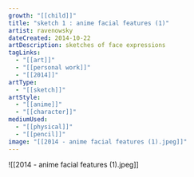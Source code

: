 ```yaml
---
growth: "[[child]]"
title: "sketch 1 : anime facial features (1)"
artist: ravenowsky
dateCreated: 2014-10-22
artDescription: sketches of face expressions
tagLinks:
  - "[[art]]"
  - "[[personal work]]"
  - "[[2014]]"
artType:
  - "[[sketch]]"
artStyle:
  - "[[anime]]"
  - "[[character]]"
mediumUsed:
  - "[[physical]]"
  - "[[pencil]]"
image: "[[2014 - anime facial features (1).jpeg]]"
---
```

![[2014 - anime facial features (1).jpeg]]